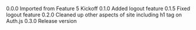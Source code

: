 0.0.0 Imported from Feature 5 Kickoff
0.1.0 Added logout feature
0.1.5 Fixed logout feature
0.2.0 Cleaned up other aspects of site including h1 tag on Auth.js
0.3.0 Release version
